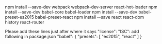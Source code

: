 npm install --save-dev webpack webpack-dev-server react-hot-loader
npm install --save-dev babel-core babel-loader
npm install --save-dev babel-preset-es2015 babel-preset-react
npm install --save react react-dom history react-router

 Please add these lines just after where it says "license": "ISC":
add following in package.json
"babel": {
    "presets": [
        "es2015",
        "react"
    ]
}